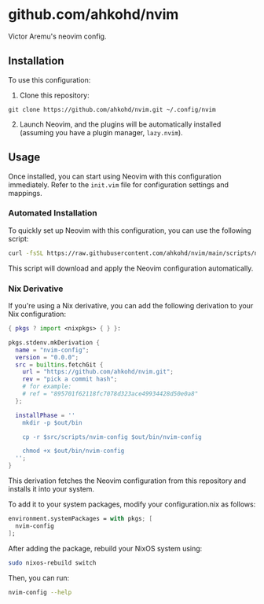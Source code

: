 # github.com/ahkohd/nvim

Victor Aremu's neovim config.

## Installation

To use this configuration:

1. Clone this repository:

```
git clone https://github.com/ahkohd/nvim.git ~/.config/nvim
```

2. Launch Neovim, and the plugins will be automatically installed (assuming you have a plugin manager, `lazy.nvim`).

## Usage

Once installed, you can start using Neovim with this configuration immediately. Refer to the `init.vim` file for configuration settings and mappings.

### Automated Installation

To quickly set up Neovim with this configuration, you can use the following script:

```bash
curl -fsSL https://raw.githubusercontent.com/ahkohd/nvim/main/scripts/nvim-config | sh
```

This script will download and apply the Neovim configuration automatically.

### Nix Derivative

If you're using a Nix derivative, you can add the following derivation to your Nix configuration:

```nix
{ pkgs ? import <nixpkgs> { } }:

pkgs.stdenv.mkDerivation {
  name = "nvim-config";
  version = "0.0.0";
  src = builtins.fetchGit {
    url = "https://github.com/ahkohd/nvim.git";
    rev = "pick a commit hash";
    # for example:
    # ref = "895701f62118fc7078d323ace49934428d50e0a8"
  };

  installPhase = ''
    mkdir -p $out/bin

    cp -r $src/scripts/nvim-config $out/bin/nvim-config

    chmod +x $out/bin/nvim-config
  '';
}
```

This derivation fetches the Neovim configuration from this repository and installs it into your system.

To add it to your system packages, modify your configuration.nix as follows:

```nix
environment.systemPackages = with pkgs; [
  nvim-config
];
```

After adding the package, rebuild your NixOS system using:

```bash
sudo nixos-rebuild switch
```

Then, you can run:

```bash
nvim-config --help
```
